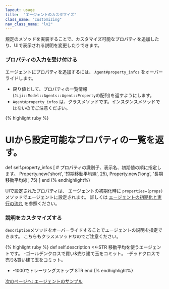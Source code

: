 ```yaml
---
layout: usage
title:  "エージェントのカスタマイズ"
class_name: "customizing"
nav_class_name: "lv2"
---
```


規定のメソッドを実装することで、カスタマイズ可能なプロパティを追加したり、UIで表示される説明を変更したりできます。


<h3>プロパティの入力を受け付ける</h3>

エージェントにプロパティを追加するには、 `Agent#property_infos` をオーバーライドします。

- 戻り値として、プロパティの一覧情報(`Jiji::Model::Agents::Agent::Property`の配列)を返すようにします。
- `Agent#property_infos` は、クラスメソッドです。インスタンスメソッドではないのでご注意ください。

{% highlight ruby %}
# UIから設定可能なプロパティの一覧を返す。
def self.property_infos
  [
    # プロパティの識別子、表示名、初期値の順に指定します。
    Property.new('short', '短期移動平均線', 25),
    Property.new('long',  '長期移動平均線', 75)
  ]
end
{% endhighlight%}

UIで設定されたプロパティは、 エージェントの初期化時に `properties=(props)` メソッドでエージェントに設定されます。
詳しくは [エージェントの初期化と実行の流れ](./020100_initialization.html) を参照ください。


<h3>説明をカスタマイズする</h3>

`description`メソッドをオーバーライドすることでエージェントの説明を指定できます。
こちらもクラスメソッドなのでご注意ください。

{% highlight ruby %}
def self.description
  <<-STR
移動平均を使うエージェントです。
-ゴールデンクロスで買い&売り建て玉をコミット。
-デッドクロスで売り&買い建て玉をコミット。
- -1000でトレーリングストップ
    STR
end
{% endhighlight%}


<div class="next">
  <a href="020900_samples.html">次のページへ: エージェントのサンプル</a>
</div>
